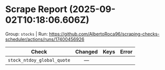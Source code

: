 # Scrape Report (2025-09-02T10:18:06.606Z)

Group: `stocks`  |  Run: https://github.com/AlbertoRoca96/scraping-checks-scheduler/actions/runs/17400456926

| Check | Changed | Keys | Error |
|---|:---:|:--|:--|
| `stock_ntdoy_global_quote` | — |  |  |
